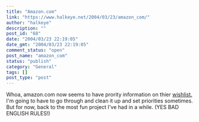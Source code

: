 ```yaml
---
title: "Amazon.com"
link: "https://www.halkeye.net/2004/03/23/amazon_com/"
author: "halkeye"
description: ""
post_id: "68"
date: "2004/03/23 22:19:05"
date_gmt: "2004/03/23 22:19:05"
comment_status: "open"
post_name: "amazon_com"
status: "publish"
category: "General"
tags: []
post_type: "post"
---
```


Whoa, amazon.com now seems to have prority information on thier [wishlist.](http://www.amazon.com/exec/obidos/wishlist/1B5Y9DCHJ489H/107-8946767-3520531)  
I'm going to have to go through and clean it up and set priorities sometimes.   
But for now, back to the most fun project I've had in a while. (YES BAD ENGLISH RULES!)